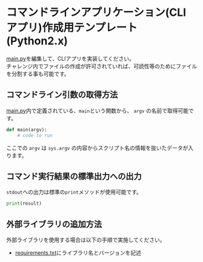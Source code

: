# コマンドラインアプリケーション(CLI アプリ)作成用テンプレート(Python2.x)

[main.py](main.py)を編集して、CLIアプリを実装してください。  
チャレンジ内でファイルの作成が許可されていれば、可読性等のためにファイルを分割する事も可能です。

## コマンドライン引数の取得方法
[main.py](main.py)内で定義されている、`main`という関数から、 `argv` の名前で取得可能です。  

``` python
def main(argv):
    # code to run
```

ここでの `argv` は `sys.argv` の内容からスクリプト名の情報を抜いたデータが入ります。


## コマンド実行結果の標準出力への出力
`stdout`への出力は標準の`print`メソッドが使用可能です。

``` python
print(result)
```

## 外部ライブラリの追加方法
外部ライブラリを使用する場合は以下の手順で実施してください。

- [requirements.txt](requirements.txt)にライブラリ名とバージョンを記述
